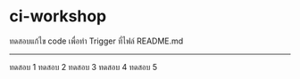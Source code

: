 # ci-workshop
ทดสอบแก้ไข code เพื่อทำ Trigger ที่ไฟล์ README.md

---
ทดสอบ 1
ทดสอบ 2
ทดสอบ 3
ทดสอบ 4
ทดสอบ 5
